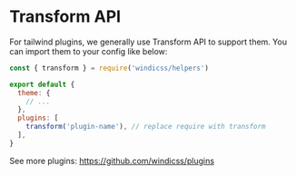 # Transform API

For tailwind plugins, we generally use Transform API to support them. You can import them to your config like below:

```js windi.config.js
const { transform } = require('windicss/helpers')

export default {
  theme: {
    // ...
  },
  plugins: [
    transform('plugin-name'), // replace require with transform
  ],
}
```

See more plugins: https://github.com/windicss/plugins
